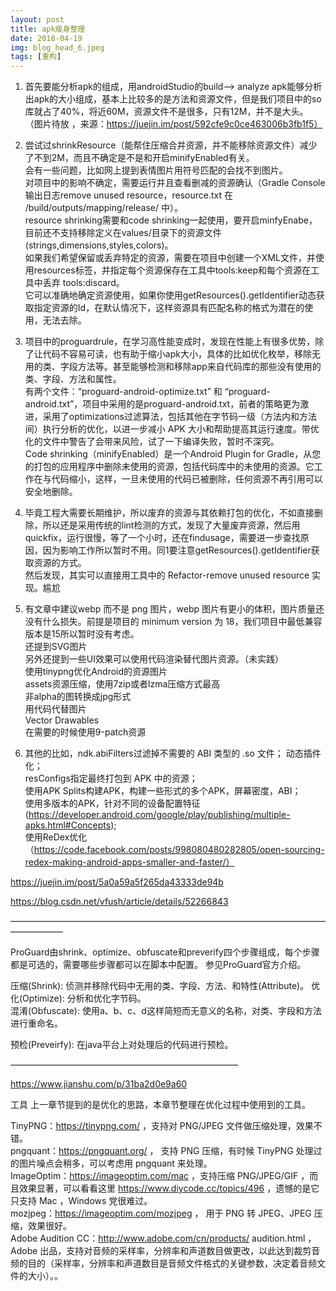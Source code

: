 ```yaml
---
layout: post
title: apk瘦身整理
date: 2018-04-19
img: blog_head_6.jpeg
tags: [重构]
---
```

1. 首先要能分析apk的组成，用androidStudio的build—> analyze apk能够分析出apk的大小组成，基本上比较多的是方法和资源文件，但是我们项目中的so库就占了40%，将近60M，资源文件不是很多，只有12M，并不是大头。  
（图片待放 ，来源：https://juejin.im/post/592cfe9c0ce463006b3fb1f5）
2. 尝试过shrinkResource（能帮住压缩合并资源，并不能移除资源文件）减少了不到2M，而且不确定是不是和开启minifyEnabled有关。  
会有一些问题，比如网上提到表情图片用符号匹配的会找不到图片。  
对项目中的影响不确定，需要运行并且查看删减的资源确认（Gradle Console 输出日志remove unused resource，resource.txt 在 /build/outputs/mapping/release/ 中）。  
resource shrinking需要和code shrinking一起使用，要开启minfyEnabe，目前还不支持移除定义在values/目录下的资源文件(strings,dimensions,styles,colors)。  
如果我们希望保留或丢弃特定的资源，需要在项目中创建一个XML文件，并使用resources标签，并指定每个资源保存在工具中tools:keep和每个资源在工具中丢弃 tools:discard。  
它可以准确地确定资源使用，如果你使用getResources().getIdentifier动态获取指定资源的Id，在默认情况下，这样资源具有匹配名称的格式为潜在的使用，无法去除。  

3. 项目中的proguardrule，在学习高性能变成时，发现在性能上有很多优势，除了让代码不容易可读，也有助于缩小apk大小，具体的比如优化枚举，移除无用的类、字段方法等。甚至能够检测和移除app来自代码库的那些没有使用的类、字段、方法和属性。  
有两个文件：“proguard-android-optimize.txt” 和 “proguard-android.txt”，项目中采用的是proguard-android.txt，前者的策略更为激进，采用了optimizations过滤算法，包括其他在字节码一级（方法内和方法间）执行分析的优化，以进一步减小 APK 大小和帮助提高其运行速度。带优化的文件中警告了会带来风险，试了一下编译失败，暂时不深究。  
Code shrinking（minifyEnabled）是一个Android Plugin for Gradle，从您的打包的应用程序中删除未使用的资源，包括代码库中的未使用的资源。它工作在与代码缩小，这样，一旦未使用的代码已被删除，任何资源不再引用可以安全地删除。

4. 毕竟工程大需要长期维护，所以废弃的资源与其依赖打包的优化，不如直接删除，所以还是采用传统的lint检测的方式，发现了大量废弃资源，然后用quickfix，运行很慢，等了一个小时，还在findusage，需要进一步查找原因，因为影响工作所以暂时不用。同1要注意getResources().getIdentifier获取资源的方式。  
然后发现，其实可以直接用工具中的 Refactor-remove unused resource 实现。尴尬

5. 有文章中建议webp 而不是 png 图片，webp 图片有更小的体积，图片质量还没有什么损失。前提是项目的 minimum version 为 18，我们项目中最低兼容版本是15所以暂时没有考虑。  
还提到SVG图片  
另外还提到一些UI效果可以使用代码渲染替代图片资源。（未实践）  
使用tinypng优化Android的资源图片  
assets资源压缩，使用7zip或者lzma压缩方式最高  
非alpha的图转换成jpg形式  
用代码代替图片  
Vector Drawables  
在需要的时候使用9-patch资源  

6. 其他的比如，ndk.abiFilters过滤掉不需要的 ABI 类型的 .so 文件；
动态插件化；  
resConfigs指定最终打包到 APK 中的资源；  
使用APK Splits构建APK，构建一些形式的多个APK，屏幕密度，ABI；  
使用多版本的APK，针对不同的设备配置特征(https://developer.android.com/google/play/publishing/multiple-apks.html#Concepts);   
使用ReDex优化（https://code.facebook.com/posts/998080480282805/open-sourcing-redex-making-android-apps-smaller-and-faster/）  



https://juejin.im/post/5a0a59a5f265da43333de94b

https://blog.csdn.net/vfush/article/details/52266843

——————————————————————————————————————————

ProGuard由shrink、optimize、obfuscate和preverify四个步骤组成，每个步骤都是可选的，需要哪些步骤都可以在脚本中配置。 参见ProGuard官方介绍。

压缩(Shrink): 侦测并移除代码中无用的类、字段、方法、和特性(Attribute)。
优化(Optimize): 分析和优化字节码。  
混淆(Obfuscate): 使用a、b、c、d这样简短而无意义的名称，对类、字段和方法进行重命名。

预检(Preveirfy): 在java平台上对处理后的代码进行预检。

——————————————————————————

https://www.jianshu.com/p/31ba2d0e9a60


工具
上一章节提到的是优化的思路，本章节整理在优化过程中使用到的工具。

TinyPNG：https://tinypng.com/ ，支持对 PNG/JPEG 文件做压缩处理，效果不错。  
pngquant：https://pngquant.org/ ， 支持 PNG 压缩，有时候 TinyPNG 处理过的图片噪点会稍多，可以考虑用 pngquant 来处理。  
ImageOptim：https://imageoptim.com/mac ，支持压缩 PNG/JPEG/GIF ，而且效果显著，可以看看这里 https://www.diycode.cc/topics/496 ，遗憾的是它只支持 Mac ，Windows 党很难过。  
mozjpeg：https://imageoptim.com/mozjpeg ， 用于 PNG 转 JPEG、JPEG 压缩，效果很好。  
Adobe Audition CC：http://www.adobe.com/cn/products/  audition.html ，Adobe 出品，支持对音频的采样率，分辨率和声道数目做更改，以此达到裁剪音频的目的（采样率，分辨率和声道数目是音频文件格式的关键参数，决定着音频文件的大小）。。
